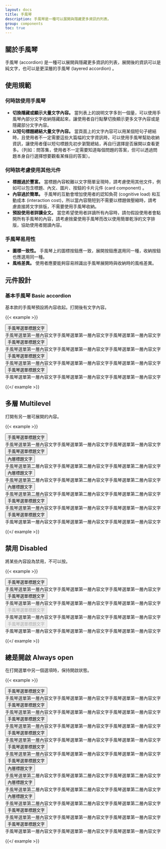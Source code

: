 ```yaml
---
layout: docs
title: 手風琴
description: 手風琴是一種可以展開與隱藏更多資訊的列表。
group: components
toc: true
---
```


## 關於手風琴

手風琴 (accordion) 是一種可以展開與隱藏更多資訊的列表，展開後的資訊可以是純文字，也可以是更深層的手風琴 (layered accordion) 。

## 使用規範

### 何時該使用手風琴

- **切換隱藏或顯示大量文字內容。** 當列表上的說明文字多到一個量，可以使用手風琴內部分文字收納隱藏起來，讓使用者自行點擊切換顯示更多文字內容或是隱藏部分文字內容。
- **以短句標題總結大量文字內容。** 當頁面上的文字內容可以用某個短句子總結時，且使用者不一定需要這些大篇幅的文字資訊時，可以使用手風琴幫助收納資訊，讓使用者僅以短句標題先初步瀏覽總結，再自行選擇是否展開以查看更多。（列如：問答集，使用者不一定需要知道每個問題的答案，但可以透過問題本身自行選擇想要觀看某條目的答案）。

### 何時該考慮使用其他元件

- **標題過於豐富。** 當標題內容較難以文字簡單呈現時，請考慮使用其他文件，例如可以包含標題、內文、圖片、按鈕的卡片元件 (card component) 。
- **內容過於簡單。** 手風琴的互動會增加使用者的認知負荷 (cognitive load) 和互動成本 (interaction cost)，所以當內容簡短到不需要以標題做壓縮時，請考慮直接將文字排版，不需要使用手風琴收納。
- **預設使用者詳讀全文。** 當您希望使用者詳讀所有內容時，請勿假設使用者會點開所有手風琴的內容，請考慮捨棄使用手風琴而改以使用簡單乾淨的文字排版，協助使用者閱讀內容。

### 手風琴易用性

- **圖標一致性。** 手風琴上的圖標按鈕應一致，展開按鈕應選用同一種，收納按鈕也應選用同一種。
- **風格差異。** 使用者應要能夠容易辨識出手風琴展開時與收納時的風格差異。

## 元件設計

### 基本手風琴 Basic accordion

基本款的手風琴預設將內容收起。打開後有文字內容。

{{< example >}}

<div class="row d-flex justify-content-center">
  <div class="col-lg-4">
    <div class="accordion" id="accordionExample">
      <div class="accordion-item">
        <span class="accordion-header" id="headingOne">
          <button class="accordion-button collapsed" type="button" data-bs-toggle="collapse" data-bs-target="#collapseOne" aria-expanded="true" aria-controls="collapseOne">
            手風琴選單標題文字
          </button>
        </span>
        <div id="collapseOne" class="accordion-collapse collapse" aria-labelledby="headingOne" data-bs-parent="#accordionExample">
          <div class="accordion-body">
            手風琴選單第一層內容文字手風琴選單第一層內容文字手風琴選單第一層內容文字
          </div>
        </div>
      </div>
      <div class="accordion-item">
        <span class="accordion-header" id="headingTwo">
          <button class="accordion-button collapsed" type="button" data-bs-toggle="collapse" data-bs-target="#collapseTwo" aria-expanded="false" aria-controls="collapseTwo">
            手風琴選單標題文字
          </button>
        </span>
        <div id="collapseTwo" class="accordion-collapse collapse" aria-labelledby="headingTwo" data-bs-parent="#accordionExample">
          <div class="accordion-body">
            手風琴選單第一層內容文字手風琴選單第一層內容文字手風琴選單第一層內容文字
          </div>
        </div>
      </div>
      <div class="accordion-item">
        <span class="accordion-header" id="headingThree">
          <button class="accordion-button collapsed" type="button" data-bs-toggle="collapse" data-bs-target="#collapseThree" aria-expanded="false" aria-controls="collapseThree">
            手風琴選單標題文字
          </button>
        </span>
        <div id="collapseThree" class="accordion-collapse collapse" aria-labelledby="headingThree" data-bs-parent="#accordionExample">
          <div class="accordion-body">
            手風琴選單第一層內容文字手風琴選單第一層內容文字手風琴選單第一層內容文字
          </div>
        </div>
      </div>
        <div class="accordion-item">
        <span class="accordion-header" id="headingFour">
          <button class="accordion-button collapsed" type="button" data-bs-toggle="collapse" data-bs-target="#collapseFour" aria-expanded="false" aria-controls="collapseFour">
            手風琴選單標題文字
          </button>
        </span>
        <div id="collapseFour" class="accordion-collapse collapse" aria-labelledby="headingFour" data-bs-parent="#accordionExample">
          <div class="accordion-body">
            手風琴選單第一層內容文字手風琴選單第一層內容文字手風琴選單第一層內容文字
          </div>
        </div>
      </div>
    </div>
  </div>
</div>

{{</ example >}}

## 多層 Multilevel

打開有另一層可展開的內容。

{{< example >}}
<div class="row d-flex justify-content-center">
  <div class="col-lg-4">
    <div class="accordion" id="accordionExample3">
      <div class="accordion-item">
        <span class="accordion-header" id="headingOne3">
          <button class="accordion-button collapsed" type="button" data-bs-toggle="collapse" data-bs-target="#collapseOne3" aria-expanded="true" aria-controls="collapseOne3">
            手風琴選單標題文字
          </button>
        </span>
        <div id="collapseOne3" class="accordion-collapse collapse" aria-labelledby="headingOne3" data-bs-parent="#accordionExample3">
          <div class="accordion-body">
            手風琴選單第一層內容文字手風琴選單第一層內容文字手風琴選單第一層內容文字
          </div>
        </div>
      </div>
      <div class="accordion-item">
        <span class="accordion-header" id="headingTwo3">
          <button class="accordion-button collapsed" type="button" data-bs-toggle="collapse" data-bs-target="#collapseTwo3" aria-expanded="false" aria-controls="collapseTwo3">
            手風琴選單標題文字
          </button>
        </span>
        <div id="collapseTwo3" class="accordion-collapse collapse" aria-labelledby="headingTwo3" data-bs-parent="#accordionExample3">
          <div class="accordion" id="accordionSecondLayer">
            <div class="accordion-item">
              <span class="accordion-header" id="headingSecondLayerOne">
                <button class="accordion-button collapsed" type="button" data-bs-toggle="collapse" data-bs-target="#collapseSecondLayerOne" aria-expanded="true" aria-controls="collapseSecondLayerOne">
                  內層標題文字
                </button>
              </span>
              <div id="collapseSecondLayerOne" class="accordion-collapse collapse" aria-labelledby="headingSecondLayerOne" data-bs-parent="#accordionSecondLayer">
                <div class="accordion-body">
                  手風琴選單第二層內容文字手風琴選單第二層內容文字手風琴選單第二層內容文字
                </div>
              </div>
            </div>
            <div class="accordion-item">
              <span class="accordion-header" id="headingSecondLayerTwo">
                <button class="accordion-button collapsed" type="button" data-bs-toggle="collapse" data-bs-target="#collapseSecondLayerTwo" aria-expanded="true" aria-controls="collapseSecondLayerTwo">
                  內層標題文字
                </button>
              </span>
              <div id="collapseSecondLayerTwo" class="accordion-collapse collapse" aria-labelledby="headingSecondLayerTwo" data-bs-parent="#accordionSecondLayer">
                <div class="accordion-body">
                  手風琴選單第二層內容文字手風琴選單第二層內容文字手風琴選單第二層內容文字
                </div>
              </div>
            </div>
            <div class="accordion-item">
              <span class="accordion-header" id="headingSecondLayerThree">
                <button class="accordion-button collapsed" type="button" data-bs-toggle="collapse" data-bs-target="#collapseSecondLayerThree" aria-expanded="true" aria-controls="collapseSecondLayerThree">
                  內層標題文字
                </button>
              </span>
              <div id="collapseSecondLayerThree" class="accordion-collapse collapse" aria-labelledby="headingSecondLayerThree" data-bs-parent="#accordionSecondLayer">
                <div class="accordion-body">
                  手風琴選單第二層內容文字手風琴選單第二層內容文字手風琴選單第二層內容文字
                </div>
              </div>
            </div>
          </div>
        </div>
      </div>
      <div class="accordion-item">
        <span class="accordion-header" id="headingThree3">
          <button class="accordion-button collapsed" type="button" data-bs-toggle="collapse" data-bs-target="#collapseThree3" aria-expanded="false" aria-controls="collapseThree3">
            手風琴選單標題文字
          </button>
        </span>
        <div id="collapseThree3" class="accordion-collapse collapse" aria-labelledby="headingThree3" data-bs-parent="#accordionExample3">
          <div class="accordion-body">
          手風琴選單第一層內容文字手風琴選單第一層內容文字手風琴選單第一層內容文字
          </div>
        </div>
      </div>
        <div class="accordion-item">
        <span class="accordion-header" id="headingFour3">
          <button class="accordion-button collapsed" type="button" data-bs-toggle="collapse" data-bs-target="#collapseFour3" aria-expanded="false" aria-controls="collapseFour3">
            手風琴選單標題文字
          </button>
        </span>
        <div id="collapseFour3" class="accordion-collapse collapse" aria-labelledby="headingFour3" data-bs-parent="#accordionExample3">
          <div class="accordion-body">
          手風琴選單第一層內容文字手風琴選單第一層內容文字手風琴選單第一層內容文字
          </div>
        </div>
      </div>
    </div>
  </div>
</div>

{{</ example >}}

## 禁用 Disabled

將某些內容設為禁用，不可以按。

{{< example >}}

<div class="row d-flex justify-content-center">
  <div class="col-lg-4">
    <div class="accordion" id="accordionExample2">
      <div class="accordion-item">
        <span class="accordion-header" id="headingOne2">
          <button class="accordion-button collapsed" type="button" data-bs-toggle="collapse" data-bs-target="#collapseOne2" aria-expanded="true" aria-controls="collapseOne2">
            手風琴選單標題文字
          </button>
        </span>
        <div id="collapseOne2" class="accordion-collapse collapse" aria-labelledby="headingOne2" data-bs-parent="#accordionExample2">
          <div class="accordion-body">
            手風琴選單第一層內容文字手風琴選單第一層內容文字手風琴選單第一層內容文字
          </div>
        </div>
      </div>
      <div class="accordion-item">
        <span class="accordion-header" id="headingTwo2">
          <button class="accordion-button collapsed" type="button" data-bs-toggle="collapse" data-bs-target="#collapseTwo2" aria-expanded="false" aria-controls="collapseTwo2">
            手風琴選單標題文字
          </button>
        </span>
        <div id="collapseTwo2" class="accordion-collapse collapse" aria-labelledby="headingTwo2" data-bs-parent="#accordionExample2">
          <div class="accordion-body">
            手風琴選單第一層內容文字手風琴選單第一層內容文字手風琴選單第一層內容文字
          </div>
        </div>
      </div>
      <div class="accordion-item">
        <span class="accordion-header" id="headingThree2">
          <button class="accordion-button collapsed" type="button" data-bs-toggle="collapse" data-bs-target="#collapseThree2" aria-expanded="false" aria-controls="collapseThree2" disabled>
            手風琴選單標題文字
          </button>
        </span>
        <div id="collapseThree2" class="accordion-collapse collapse" aria-labelledby="headingThree2" data-bs-parent="#accordionExample2">
          <div class="accordion-body">
            手風琴選單第一層內容文字手風琴選單第一層內容文字手風琴選單第一層內容文字
          </div>
        </div>
      </div>
        <div class="accordion-item">
        <span class="accordion-header" id="headingFour2">
          <button class="accordion-button collapsed" type="button" data-bs-toggle="collapse" data-bs-target="#collapseFour2" aria-expanded="false" aria-controls="collapseFour2" disabled>
            手風琴選單標題文字
          </button>
        </span>
        <div id="collapseFour2" class="accordion-collapse collapse" aria-labelledby="headingFour2" data-bs-parent="#accordionExample2">
          <div class="accordion-body">
            手風琴選單第一層內容文字手風琴選單第一層內容文字手風琴選單第一層內容文字
          </div>
        </div>
      </div>
    </div>
  </div>
</div>

{{</ example >}}

## 總是開啟 Always open

在打開選單中另一個選項時，保持開啟狀態。

{{< example >}}

<div class="row d-flex justify-content-center">
  <div class="col-lg-4">
    <div class="accordion" id="accordionExample4">
      <div class="accordion-item">
        <span class="accordion-header" id="headingOne4">
          <button class="accordion-button collapsed" type="button" data-bs-toggle="collapse" data-bs-target="#collapseOne4" aria-expanded="true" aria-controls="collapseOne4">
            手風琴選單標題文字
          </button>
        </span>
        <div id="collapseOne4" class="accordion-collapse collapse" aria-labelledby="headingOne4">
          <div class="accordion-body">
            手風琴選單第一層內容文字手風琴選單第一層內容文字手風琴選單第一層內容文字
          </div>
        </div>
      </div>
      <div class="accordion-item">
        <span class="accordion-header" id="headingTwo4">
          <button class="accordion-button" type="button" data-bs-toggle="collapse" data-bs-target="#collapseTwo4" aria-expanded="false" aria-controls="collapseTwo4">
            手風琴選單標題文字
          </button>
        </span>
        <div id="collapseTwo4" class="accordion-collapse collapse show" aria-labelledby="headingTwo4">
          <div class="accordion-body">
            手風琴選單第一層內容文字手風琴選單第一層內容文字手風琴選單第一層內容文字
          </div>
        </div>
      </div>
      <div class="accordion-item">
        <span class="accordion-header" id="headingThree4">
          <button class="accordion-button collapsed" type="button" data-bs-toggle="collapse" data-bs-target="#collapseThree4" aria-expanded="false" aria-controls="collapseThree4">
            手風琴選單標題文字
          </button>
        </span>
        <div id="collapseThree4" class="accordion-collapse collapse" aria-labelledby="headingThree4">
          <div class="accordion-body">
            手風琴選單第一層內容文字手風琴選單第一層內容文字手風琴選單第一層內容文字
          </div>
        </div>
      </div>
        <div class="accordion-item">
        <span class="accordion-header" id="headingFour4">
          <button class="accordion-button collapsed" type="button" data-bs-toggle="collapse" data-bs-target="#collapseFour4" aria-expanded="false" aria-controls="collapseFour4">
            手風琴選單標題文字
          </button>
        </span>
        <div id="collapseFour4" class="accordion-collapse collapse" aria-labelledby="headingFour4">
          <div class="accordion-body">
            手風琴選單第一層內容文字手風琴選單第一層內容文字手風琴選單第一層內容文字
          </div>
        </div>
      </div>
    </div>
  </div>
  <div class="col-lg-4">
    <div class="accordion" id="accordionExample5">
      <div class="accordion-item">
        <span class="accordion-header" id="headingOne5">
          <button class="accordion-button collapsed" type="button" data-bs-toggle="collapse" data-bs-target="#collapseOne5" aria-expanded="true" aria-controls="collapseOne5">
            手風琴選單標題文字
          </button>
        </span>
        <div id="collapseOne5" class="accordion-collapse collapse" aria-labelledby="headingOne5">
          <div class="accordion-body">
            手風琴選單第一層內容文字手風琴選單第一層內容文字手風琴選單第一層內容文字
          </div>
        </div>
      </div>
      <div class="accordion-item">
        <span class="accordion-header" id="headingTwo5">
          <button class="accordion-button" type="button" data-bs-toggle="collapse" data-bs-target="#collapseTwo5" aria-expanded="false" aria-controls="collapseTwo5">
            手風琴選單標題文字
          </button>
        </span>
        <div id="collapseTwo5" class="accordion-collapse collapse show" aria-labelledby="headingTwo5" data-bs-parent="#accordionExample5">
          <div class="accordion" id="accordionSecondLayer">
            <div class="accordion-item">
              <span class="accordion-header" id="headingSecondLayerOne">
                <button class="accordion-button" type="button" data-bs-toggle="collapse" data-bs-target="#collapseSecondLayerOne" aria-expanded="true" aria-controls="collapseSecondLayerOne">
                  內層標題文字
                </button>
              </span>
              <div id="collapseSecondLayerOne" class="accordion-collapse collapse show" aria-labelledby="headingSecondLayerOne">
                <div class="accordion-body">
                  手風琴選單第二層內容文字手風琴選單第二層內容文字手風琴選單第二層內容文字
                </div>
              </div>
            </div>
            <div class="accordion-item">
              <span class="accordion-header" id="headingSecondLayerTwo">
                <button class="accordion-button accordion-button-chevron collapsed" type="button" data-bs-toggle="collapse" data-bs-target="#collapseSecondLayerTwo" aria-expanded="true" aria-controls="collapseSecondLayerTwo">
                  內層標題文字
                </button>
              </span>
              <div id="collapseSecondLayerTwo" class="accordion-collapse collapse" aria-labelledby="headingSecondLayerTwo">
                <div class="accordion-body">
                  手風琴選單第二層內容文字手風琴選單第二層內容文字手風琴選單第二層內容文字
                </div>
              </div>
            </div>
            <div class="accordion-item">
              <span class="accordion-header" id="headingSecondLayerThree">
                <button class="accordion-button accordion-button-chevron collapsed" type="button" data-bs-toggle="collapse" data-bs-target="#collapseSecondLayerThree" aria-expanded="true" aria-controls="collapseSecondLayerThree">
                  內層標題文字
                </button>
              </span>
              <div id="collapseSecondLayerThree" class="accordion-collapse collapse" aria-labelledby="headingSecondLayerThree">
                <div class="accordion-body">
                  手風琴選單第二層內容文字手風琴選單第二層內容文字手風琴選單第二層內容文字
                </div>
              </div>
            </div>
          </div>
        </div>
      </div>
      <div class="accordion-item">
        <span class="accordion-header" id="headingThree5">
          <button class="accordion-button accordion-button-chevron collapsed" type="button" data-bs-toggle="collapse" data-bs-target="#collapseThree5" aria-expanded="false" aria-controls="collapseThree5">
            手風琴選單標題文字
          </button>
        </span>
        <div id="collapseThree5" class="accordion-collapse collapse" aria-labelledby="headingThree5">
          <div class="accordion-body">
          手風琴選單第一層內容文字手風琴選單第一層內容文字手風琴選單第一層內容文字
          </div>
        </div>
      </div>
        <div class="accordion-item">
        <span class="accordion-header" id="headingFour5">
          <button class="accordion-button accordion-button-chevron collapsed" type="button" data-bs-toggle="collapse" data-bs-target="#collapseFour5" aria-expanded="false" aria-controls="collapseFour5">
            手風琴選單標題文字
          </button>
        </span>
        <div id="collapseFour5" class="accordion-collapse collapse" aria-labelledby="headingFour5">
          <div class="accordion-body">
          手風琴選單第一層內容文字手風琴選單第一層內容文字手風琴選單第一層內容文字
          </div>
        </div>
      </div>
    </div>
  </div>
</div>

{{</ example >}}